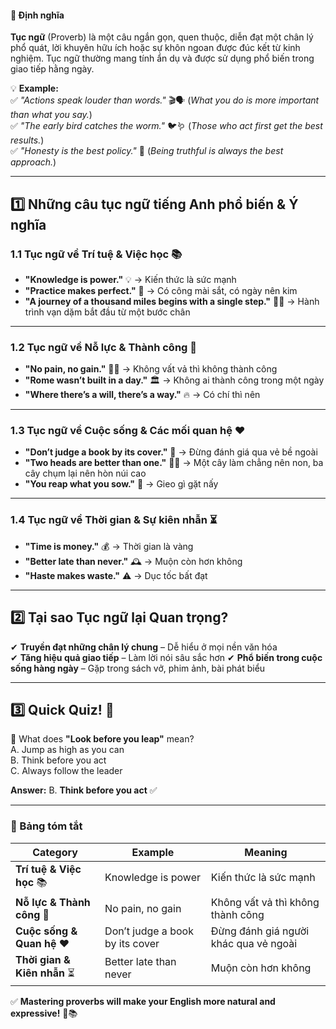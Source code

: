 #### **📜 Định nghĩa**

**Tục ngữ** (Proverb) là một câu ngắn gọn, quen thuộc, diễn đạt một chân lý phổ quát, lời khuyên hữu ích hoặc sự khôn ngoan được đúc kết từ kinh nghiệm. Tục ngữ thường mang tính ẩn dụ và được sử dụng phổ biến trong giao tiếp hằng ngày.

💡 **Example:**  
✅ _"Actions speak louder than words."_ 🎬🗣️ (_What you do is more important than what you say._)  
✅ _"The early bird catches the worm."_ 🐦🪱 (_Those who act first get the best results._)  
✅ _"Honesty is the best policy."_ 🤝 (_Being truthful is always the best approach._)

---

## **1️⃣ Những câu tục ngữ tiếng Anh phổ biến & Ý nghĩa**

### **1.1 Tục ngữ về Trí tuệ & Việc học** 📚

- **"Knowledge is power."** 💡 → Kiến thức là sức mạnh
- **"Practice makes perfect."** 🎯 → Có công mài sắt, có ngày nên kim
- **"A journey of a thousand miles begins with a single step."** 🚶‍♂️ → Hành trình vạn dặm bắt đầu từ một bước chân

---

### **1.2 Tục ngữ về Nỗ lực & Thành công** 💪

- **"No pain, no gain."** 🏋️‍♂️ → Không vất vả thì không thành công
- **"Rome wasn’t built in a day."** 🏛️ → Không ai thành công trong một ngày
- **"Where there’s a will, there’s a way."** 🔥 → Có chí thì nên

---

### **1.3 Tục ngữ về Cuộc sống & Các mối quan hệ** ❤️

- **"Don’t judge a book by its cover."** 📖 → Đừng đánh giá qua vẻ bề ngoài
- **"Two heads are better than one."** 🧠🧠 → Một cây làm chẳng nên non, ba cây chụm lại nên hòn núi cao
- **"You reap what you sow."** 🌱 → Gieo gì gặt nấy

---

### **1.4 Tục ngữ về Thời gian & Sự kiên nhẫn** ⏳

- **"Time is money."** 💰 → Thời gian là vàng
- **"Better late than never."** 🕰️ → Muộn còn hơn không
- **"Haste makes waste."** ⚠️ → Dục tốc bất đạt

---

## **2️⃣ Tại sao Tục ngữ lại Quan trọng?**

✔ **Truyền đạt những chân lý chung** – Dễ hiểu ở mọi nền văn hóa  
✔ **Tăng hiệu quả giao tiếp** – Làm lời nói sâu sắc hơn 
✔ **Phổ biến trong cuộc sống hàng ngày** – Gặp trong sách vở, phim ảnh, bài phát biểu

---

## **3️⃣ Quick Quiz! 🧠**

🔹 What does **"Look before you leap"** mean?  
A. Jump as high as you can  
B. Think before you act  
C. Always follow the leader

**Answer:** B. **Think before you act** ✅

---

### **📌 Bảng tóm tắt**

|**Category**|**Example**|**Meaning**|
|---|---|---|
|**Trí tuệ & Việc học** 📚|Knowledge is power|Kiến thức là sức mạnh|
|**Nỗ lực & Thành công** 💪|No pain, no gain|Không vất vả thì không thành công|
|**Cuộc sống & Quan hệ** ❤️|Don’t judge a book by its cover|Đừng đánh giá người khác qua vẻ ngoài|
|**Thời gian & Kiên nhẫn** ⏳|Better late than never|Muộn còn hơn không|

✅ **Mastering proverbs will make your English more natural and expressive!** 🚀📚